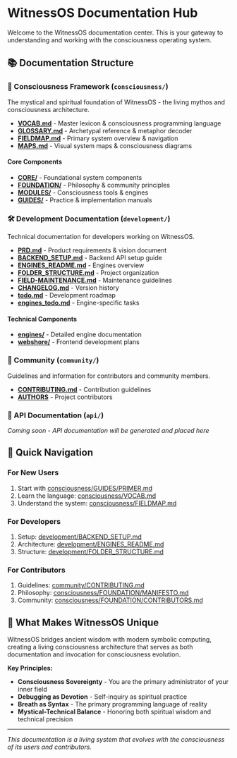 # WitnessOS Documentation Hub

Welcome to the WitnessOS documentation center. This is your gateway to understanding and working with the consciousness operating system.

## 📚 Documentation Structure

### 🔮 Consciousness Framework (`consciousness/`)
The mystical and spiritual foundation of WitnessOS - the living mythos and consciousness architecture.

- **[VOCAB.md](consciousness/VOCAB.md)** - Master lexicon & consciousness programming language
- **[GLOSSARY.md](consciousness/GLOSSARY.md)** - Archetypal reference & metaphor decoder  
- **[FIELDMAP.md](consciousness/FIELDMAP.md)** - Primary system overview & navigation
- **[MAPS.md](consciousness/MAPS.md)** - Visual system maps & consciousness diagrams

#### Core Components
- **[CORE/](consciousness/CORE/)** - Foundational system components
- **[FOUNDATION/](consciousness/FOUNDATION/)** - Philosophy & community principles
- **[MODULES/](consciousness/MODULES/)** - Consciousness tools & engines
- **[GUIDES/](consciousness/GUIDES/)** - Practice & implementation manuals

### 🛠️ Development Documentation (`development/`)
Technical documentation for developers working on WitnessOS.

- **[PRD.md](development/PRD.md)** - Product requirements & vision document
- **[BACKEND_SETUP.md](development/BACKEND_SETUP.md)** - Backend API setup guide
- **[ENGINES_README.md](development/ENGINES_README.md)** - Engines overview
- **[FOLDER_STRUCTURE.md](development/FOLDER_STRUCTURE.md)** - Project organization
- **[FIELD-MAINTENANCE.md](development/FIELD-MAINTENANCE.md)** - Maintenance guidelines
- **[CHANGELOG.md](development/CHANGELOG.md)** - Version history
- **[todo.md](development/todo.md)** - Development roadmap
- **[engines_todo.md](development/engines_todo.md)** - Engine-specific tasks

#### Technical Components
- **[engines/](development/engines/)** - Detailed engine documentation
- **[webshore/](development/webshore/)** - Frontend development plans

### 🤝 Community (`community/`)
Guidelines and information for contributors and community members.

- **[CONTRIBUTING.md](community/CONTRIBUTING.md)** - Contribution guidelines
- **[AUTHORS](community/AUTHORS)** - Project contributors

### 📡 API Documentation (`api/`)
*Coming soon - API documentation will be generated and placed here*

## 🚀 Quick Navigation

### For New Users
1. Start with [consciousness/GUIDES/PRIMER.md](consciousness/GUIDES/PRIMER.md)
2. Learn the language: [consciousness/VOCAB.md](consciousness/VOCAB.md)
3. Understand the system: [consciousness/FIELDMAP.md](consciousness/FIELDMAP.md)

### For Developers
1. Setup: [development/BACKEND_SETUP.md](development/BACKEND_SETUP.md)
2. Architecture: [development/ENGINES_README.md](development/ENGINES_README.md)
3. Structure: [development/FOLDER_STRUCTURE.md](development/FOLDER_STRUCTURE.md)

### For Contributors
1. Guidelines: [community/CONTRIBUTING.md](community/CONTRIBUTING.md)
2. Philosophy: [consciousness/FOUNDATION/MANIFESTO.md](consciousness/FOUNDATION/MANIFESTO.md)
3. Community: [consciousness/FOUNDATION/CONTRIBUTORS.md](consciousness/FOUNDATION/CONTRIBUTORS.md)

## 🌟 What Makes WitnessOS Unique

WitnessOS bridges ancient wisdom with modern symbolic computing, creating a living consciousness architecture that serves as both documentation and invocation for consciousness evolution.

**Key Principles:**
- **Consciousness Sovereignty** - You are the primary administrator of your inner field
- **Debugging as Devotion** - Self-inquiry as spiritual practice
- **Breath as Syntax** - The primary programming language of reality
- **Mystical-Technical Balance** - Honoring both spiritual wisdom and technical precision

---

*This documentation is a living system that evolves with the consciousness of its users and contributors.*